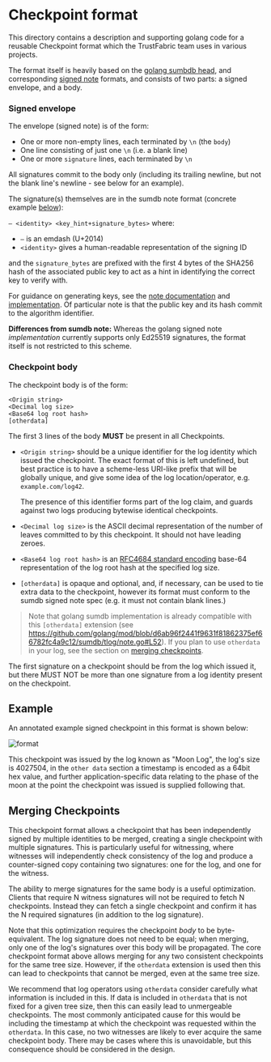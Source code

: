 # Checkpoint format

This directory contains a description and supporting golang code for
a reusable Checkpoint format which the TrustFabric team uses in various
projects.

The format itself is heavily based on the
[golang sumbdb head](https://sum.golang.org/latest), and corresponding
[signed note](https://pkg.go.dev/golang.org/x/mod/sumdb/note) formats, 
and consists of two parts: a signed envelope, and a body.

### Signed envelope

The envelope (signed note) is of the form:

* One or more non-empty lines, each terminated by `\n` (the `body`)
* One line consisting of just one `\n` (i.e. a blank line)
* One or more `signature` lines, each terminated by `\n`

All signatures commit to the body only (including its trailing newline, but not
the blank line's newline - see below for an example).

The signature(s) themselves are in the sumdb note format (concrete example
[below](#example)):

`– <identity> <key_hint+signature_bytes>`
where:

* `–` is an emdash (U+2014)
* `<identity>` gives a human-readable representation of the signing ID

and the `signature_bytes` are prefixed with the first 4 bytes of the SHA256 hash
of the associated public key to act as a hint in identifying the correct key to
verify with.

For guidance on generating keys, see the
[note documentation](https://pkg.go.dev/golang.org/x/mod/sumdb/note#hdr-Generating_Keys)
and [implementation](https://cs.opensource.google/go/x/mod/+/master:sumdb/note/note.go;l=368;drc=ed3ec21bb8e252814c380df79a80f366440ddb2d).
Of particular note is that the public key and its hash commit to the algorithm
identifier.

**Differences from sumdb note:**
Whereas the golang signed note *implementation* currently supports only Ed25519
signatures, the format itself is not restricted to this scheme.

### Checkpoint body

The checkpoint body is of the form:

```text
<Origin string>
<Decimal log size>
<Base64 log root hash>
[otherdata]
```

The first 3 lines of the body **MUST** be present in all Checkpoints.

* `<Origin string>` should be a unique identifier for the log identity which issued the checkpoint.
  The exact format of this is left undefined, but best practice is to have a scheme-less URI-like
  prefix that will be globally unique, and give some idea of the log location/operator,
  e.g. `example.com/log42`.

  The presence of this identifier forms part of the log claim, and guards against two
  logs producing bytewise identical checkpoints.

* `<Decimal log size>` is the ASCII decimal representation of the number of leaves committed
  to by this checkpoint. It should not have leading zeroes.

* `<Base64 log root hash>` is an
  [RFC4684 standard encoding](https://datatracker.ietf.org/doc/html/rfc4648#section-4) base-64
  representation of the log root hash at the specified log size.

* `[otherdata]` is opaque and optional, and, if necessary, can be used to tie extra
  data to the checkpoint, however its format must conform to the sumdb signed
  note spec (e.g. it must not contain blank lines.)

> Note that golang sumdb implementation is already compatible with this
`[otherdata]` extension (see
<https://github.com/golang/mod/blob/d6ab96f2441f9631f81862375ef66782fc4a9c12/sumdb/tlog/note.go#L52>).
If you plan to use `otherdata` in your log, see the section on [merging checkpoints](#merging-checkpoints).

The first signature on a checkpoint should be from the log which issued it, but there MUST NOT
be more than one signature from a log identity present on the checkpoint.

## Example

An annotated example signed checkpoint in this format is shown below:

![format](images/format.png)


This checkpoint was issued by the log known as "Moon Log", the log's size is
4027504, in the `other data` section a timestamp is encoded as a 64bit hex
value, and further application-specific data relating to the phase of the moon
at the point the checkpoint was issued is supplied following that.

## Merging Checkpoints

This checkpoint format allows a checkpoint that has been independently signed by
multiple identities to be merged, creating a single checkpoint with multiple
signatures. This is particularly useful for witnessing, where witnesses will
independently check consistency of the log and produce a counter-signed copy
containing two signatures: one for the log, and one for the witness.

The ability to merge signatures for the same body is a useful optimization.
Clients that require N witness signatures will not be required to fetch N checkpoints.
Instead they can fetch a single checkpoint and confirm it has the N required
signatures (in addition to the log signature).

Note that this optimization requires the checkpoint _body_ to be byte-equivalent.
The log signature does not need to be equal; when merging, only one of the log's
signatures over this body will be propagated. The core checkpoint format above
allows merging for any two consistent checkpoints for the same tree size.
However, if the `otherdata` extension is used then this can lead to checkpoints
that cannot be merged, even at the same tree size.

We recommend that log operators using `otherdata` consider carefully what
information is included in this. If data is included in `otherdata` that is not
fixed for a given tree size, then this can easily lead to unmergeable checkpoints.
The most commonly anticipated cause for this would be including the timestamp at
which the checkpoint was requested within the `otherdata`. In this case, no two
witnesses are likely to ever acquire the same checkpoint body. There may be cases
where this is unavoidable, but this consequence should be considered in the design.
